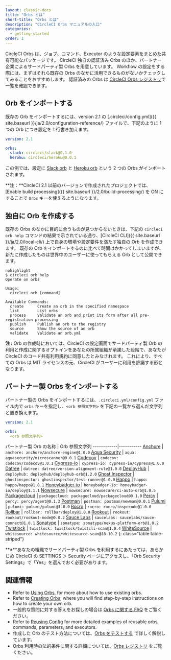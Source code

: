 ```yaml
---
layout: classic-docs
title: "Orbs とは"
short-title: "Orbs とは"
description: "CircleCI Orbs マニュアルの入口"
categories:
  - getting-started
order: 1
---
```

CircleCI Orbs は、ジョブ、コマンド、Executor のような設定要素をまとめた共有可能なパッケージです。 CircleCI 独自の認証済み Orbs のほか、パートナー企業によるサードパーティ製 Orbs を用意しています。 Workflow の設定をする際には、まずはそれら既存の Orbs のなかに活用できるものがないかチェックしてみることをおすすめします。 認証済みの Orbs は [CircleCI Orbs レジストリ](https://circleci.com/orbs/registry/)で一覧を確認できます。

## Orb をインポートする

既存の Orb をインポートするには、version 2.1 の [.circleci/config.yml]({{ site.baseurl }}/ja/2.0/configuration-reference/) ファイルで、下記のように 1 つの Orb につき設定を 1 行書き加えます。

```yaml
version: 2.1

orbs:
  slack: circleci/slack@0.1.0
  heroku: circleci/heroku@0.0.1
```

この例では、設定に [Slack orb](https://circleci.com/orbs/registry/orb/circleci/slack) と [Heroku orb](https://circleci.com/orbs/registry/orb/circleci/heroku) という 2 つの Orbs がインポートされます。

**注：**CircleCI 2.1 以前のバージョンで作成されたプロジェクトでは、[Enable build processing]({{ site.baseurl }}/2.0/build-processing/) を ON にすることで `Orbs` キーを使えるようになります。

## 独自に Orb を作成する

既存の Orbs のなかに目的に合うものが見つからないときは、下記の `circleci orb help` コマンドの結果で示されている通り、[CircleCI CLI]({{ site.baseurl }}/ja/2.0/local-cli/) 上で自身の環境や設定要件を満たす独自の Orb を作成できます。 既存の Orb をインポートするのに比べて時間はかかってしまいますが、新たに作成したものは世界中のユーザーに使ってもらえる Orb として公開できます。

    nohighlight
    $ circleci orb help
    Operate on orbs
    
    Usage:
      circleci orb [command]
    
    Available Commands:
      create      Create an orb in the specified namespace
      list        List orbs
      process     Validate an orb and print its form after all pre-registration processing
      publish     Publish an orb to the registry
      source      Show the source of an orb
      validate    Validate an orb.yml
    

**注 :** Orb の作成時においては、CircleCI の設定画面でサードパーティ製 Orb の利用と作成に関するオプトインをあなたの所属組織が承諾した段階で、あなたが CircleCI のコード共有利用規約に同意したとみなされます。 これにより、すべての Orbs は MIT ライセンスの元、CircleCI がユーザーに利用を許諾する形となります。

## パートナー製 Orbs をインポートする

パートナー製の Orbs をインポートするには、`.circleci.yml/config.yml` ファイル内で `orbs` キーを指定し、`<orb 参照文字列>` を下記の一覧から選んだ文字列と置き換えます。

```yaml
version: 2.1

orbs:
  <orb 参照文字列>
```

パートナー製 Orb の名称 | Orb 参照文字列 \---\---\---\---|\---\---\----- [Anchore](https://circleci.com/orbs/registry/orb/anchore/anchore-engine) | `anchore: anchore/anchore-engine@1.0.0` [Aqua Security](https://circleci.com/orbs/registry/orb/aquasecurity/microscanner) | `aqua: aquasecurity/microscanner@0.0.1` [Codecov](https://circleci.com/orbs/registry/orb/codecov/codecov) | `codecov: codecov/codecov@1.0.1` [Cypress-io](https://circleci.com/orbs/registry/orb/cypress-io/cypress) | `cypress-io: cypress-io/cypress@1.0.0` [Datree](https://circleci.com/orbs/registry/orb/datree/version-alignment-rule) | `datree: datree/version-alignment-rule@1.0.0` [DeployHub](https://circleci.com/orbs/registry/orb/deployhub/deployhub-orb) | `deployhub: deployhub/deployhub-orb@1.2.0` [Ghost Inspector](https://circleci.com/orbs/registry/orb/ghostinspector/test-runner) | `ghostinspector: ghostinspector/test-runner@1.0.0` [Happo](https://circleci.com/orbs/registry/orb/happo/happo) | `happo: happo/happo@1.0.1` [Honeybadger-io](https://circleci.com/orbs/registry/orb/honeybadger-io/deploy) | `honeybadger-io: honeybadger-io/deploy@1.1.1` [Nowsecure](https://circleci.com/orbs/registry/orb/nowsecure/ci-auto-orb) | `nowsecure: nowsecure/ci-auto-orb@1.0.5` [Packagecloud](https://circleci.com/orbs/registry/orb/packagecloud/packagecloud) | `packagecloud: packagecloud/packagecloud@0.1.0` [Percy](https://circleci.com/orbs/registry/orb/percy/agent) | `percy: percy/agent@0.1.2` [Postman](https://circleci.com/orbs/registry/orb/postman/newman) | `postman: postman/newman@0.0.1` [Pulumi](https://circleci.com/orbs/registry/orb/pulumi/pulumi) | `pulumi: pulumi/pulumi@1.0.0` [Rocro](https://circleci.com/orbs/registry/orb/rocro/inspecode) | `rocro: rocro/inspecode@1.0.0` [Rollbar](https://circleci.com/orbs/registry/orb/rollbar/deploy) | `rollbar: rollbar/deploy@1.0.0` [Rookout](https://circleci.com/orbs/registry/orb/rookout/rookout-node) | `rookout: rookout/rookout-node@0.0.2` [Sauce Labs](https://circleci.com/orbs/registry/orb/saucelabs/sauce-connect) | `saucelabs: saucelabs/sauce-connect@1.0.1` [Sonatype](https://circleci.com/orbs/registry/orb/sonatype/nexus-platform-orb) | `sonatype: sonatype/nexus-platform-orb@1.0.2` [Twistlock](https://circleci.com/orbs/registry/orb/twistlock/twistcli-scan) | `twistlock: twistlock/twistcli-scan@1.0.4` [WhiteSource](https://circleci.com/orbs/registry/orb/whitesource/whitesource-scan) | `whitesource: whitesource/whitesource-scan@18.10.2`
{: class="table table-striped"}

**※**あなたの組織でサードパーティ製 Orbs を利用するにあたっては、あらかじめ CircleCI の SETTINGS ＞ Security ページにアクセスし、「Orb Security Settings」で「Yes」を選んでおく必要があります。

## 関連情報

- Refer to [Using Orbs]({{site.baseurl}}/2.0/using-orbs/), for more about how to use existing orbs.
- Refer to [Creating Orbs]({{site.baseurl}}/2.0/creating-orbs/), where you will find step-by-step instructions on how to create your own orb.
- 一般的な質問に対する答えをお探しの場合は [Orbs に関する FAQ]({{site.baseurl}}/2.0/orbs-faq/) をご覧ください。
- Refer to [Reusing Config]({{site.baseurl}}/2.0/reusing-config/) for more detailed examples of reusable orbs, commands, parameters, and executors.
- 作成した Orb のテスト方法については、[Orbs をテストする]({{site.baseurl}}/2.0/testing-orbs/) で詳しく解説しています。
- Orbs 利用時の法的条件に関する詳細については、[Orbs レジストリ](https://circleci.com/orbs/registry/licensing) をご覧ください。